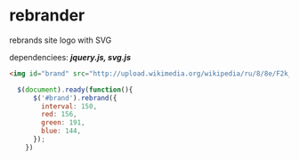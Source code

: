 rebrander
=========

rebrands site logo with SVG

dependenciees: ***jquery.js, svg.js***
```html
<img id="brand" src="http://upload.wikimedia.org/wikipedia/ru/8/8e/F2k_new_logo.png" width="50px" height="50px" />
```
```javascript
  $(document).ready(function(){
      $('#brand').rebrand({
        interval: 150,
        red: 156,
        green: 191,
        blue: 144,
      });
    })
```

